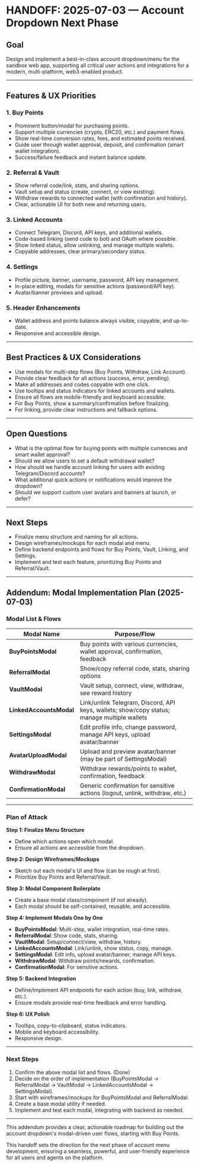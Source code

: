 # HANDOFF: 2025-07-03 — Account Dropdown Next Phase

## Goal
Design and implement a best-in-class account dropdown/menu for the sandbox web app, supporting all critical user actions and integrations for a modern, multi-platform, web3-enabled product.

---

## Features & UX Priorities

### 1. **Buy Points**
- Prominent button/modal for purchasing points.
- Support multiple currencies (crypto, ERC20, etc.) and payment flows.
- Show real-time conversion rates, fees, and estimated points received.
- Guide user through wallet approval, deposit, and confirmation (smart wallet integration).
- Success/failure feedback and instant balance update.

### 2. **Referral & Vault**
- Show referral code/link, stats, and sharing options.
- Vault setup and status (create, connect, or view existing).
- Withdraw rewards to connected wallet (with confirmation and history).
- Clear, actionable UI for both new and returning users.

### 3. **Linked Accounts**
- Connect Telegram, Discord, API keys, and additional wallets.
- Code-based linking (send code to bot) and OAuth where possible.
- Show linked status, allow unlinking, and manage multiple wallets.
- Copyable addresses, clear primary/secondary status.

### 4. **Settings**
- Profile picture, banner, username, password, API key management.
- In-place editing, modals for sensitive actions (password/API key).
- Avatar/banner previews and upload.

### 5. **Header Enhancements**
- Wallet address and points balance always visible, copyable, and up-to-date.
- Responsive and accessible design.

---

## Best Practices & UX Considerations
- Use modals for multi-step flows (Buy Points, Withdraw, Link Account).
- Provide clear feedback for all actions (success, error, pending).
- Make all addresses and codes copyable with one click.
- Use tooltips and status indicators for linked accounts and wallets.
- Ensure all flows are mobile-friendly and keyboard accessible.
- For Buy Points, show a summary/confirmation before finalizing.
- For linking, provide clear instructions and fallback options.

---

## Open Questions
- What is the optimal flow for buying points with multiple currencies and smart wallet approval?
- Should we allow users to set a default withdrawal wallet?
- How should we handle account linking for users with existing Telegram/Discord accounts?
- What additional quick actions or notifications would improve the dropdown?
- Should we support custom user avatars and banners at launch, or defer?

---

## Next Steps
- Finalize menu structure and naming for all actions.
- Design wireframes/mockups for each modal and menu.
- Define backend endpoints and flows for Buy Points, Vault, Linking, and Settings.
- Implement and test each feature, prioritizing Buy Points and Referral/Vault.

---

## Addendum: Modal Implementation Plan (2025-07-03)

### Modal List & Flows

| Modal Name                | Purpose/Flow                                                                                 |
|---------------------------|---------------------------------------------------------------------------------------------|
| **BuyPointsModal**        | Buy points with various currencies, wallet approval, confirmation, feedback                 |
| **ReferralModal**         | Show/copy referral code, stats, sharing options                                             |
| **VaultModal**            | Vault setup, connect, view, withdraw, see reward history                                   |
| **LinkedAccountsModal**   | Link/unlink Telegram, Discord, API keys, wallets; show/copy status; manage multiple wallets |
| **SettingsModal**         | Edit profile info, change password, manage API keys, upload avatar/banner                  |
| **AvatarUploadModal**     | Upload and preview avatar/banner (may be part of SettingsModal)                             |
| **WithdrawModal**         | Withdraw rewards/points to wallet, confirmation, feedback                                  |
| **ConfirmationModal**     | Generic confirmation for sensitive actions (logout, unlink, withdraw, etc.)                |

---

### Plan of Attack

**Step 1: Finalize Menu Structure**
- Define which actions open which modal.
- Ensure all actions are accessible from the dropdown.

**Step 2: Design Wireframes/Mockups**
- Sketch out each modal's UI and flow (can be rough at first).
- Prioritize Buy Points and Referral/Vault.

**Step 3: Modal Component Boilerplate**
- Create a base modal class/component (if not already).
- Each modal should be self-contained, reusable, and accessible.

**Step 4: Implement Modals One by One**
- **BuyPointsModal**: Multi-step, wallet integration, real-time rates.
- **ReferralModal**: Show code, stats, sharing.
- **VaultModal**: Setup/connect/view, withdraw, history.
- **LinkedAccountsModal**: Link/unlink, show status, copy, manage.
- **SettingsModal**: Edit info, upload avatar/banner, manage API keys.
- **WithdrawModal**: Withdraw points/rewards, confirmation.
- **ConfirmationModal**: For sensitive actions.

**Step 5: Backend Integration**
- Define/implement API endpoints for each action (buy, link, withdraw, etc.).
- Ensure modals provide real-time feedback and error handling.

**Step 6: UX Polish**
- Tooltips, copy-to-clipboard, status indicators.
- Mobile and keyboard accessibility.
- Responsive design.

---

### Next Steps

1. Confirm the above modal list and flows. (Done)
2. Decide on the order of implementation (BuyPointsModal → ReferralModal → VaultModal → LinkedAccountsModal → SettingsModal).
3. Start with wireframes/mockups for BuyPointsModal and ReferralModal.
4. Create a base modal utility if needed.
5. Implement and test each modal, integrating with backend as needed.

---

This addendum provides a clear, actionable roadmap for building out the account dropdown's modal-driven user flows, starting with Buy Points.

This handoff sets the direction for the next phase of account menu development, ensuring a seamless, powerful, and user-friendly experience for all users and agents on the platform. 